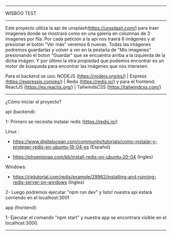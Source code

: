 ---------------------------------------------------------------------------------------------------------------------------------------

WISBOO TEST

---------------------------------------------------------------------------------------------------------------------------------------

Este proyecto utiliza la api de unsplash(https://unsplash.com/) para traer imagenes donde se mostrará como en una galeria en columnas de 3 imagenes por fila. Por cada petición a la api nos traerá 6 imágenes y al presionar el botón "Ver más" veremos 6 nuevas. Todas las imágenes podremos guardarlas y volver a ver en la pestaña de "Mis imagenes" presionando el boton "Guardar" que se encuentra arriba a la izquierda de la dicha imágen. Y por último la otra propiedad que podemos encontrar es un motor de búsqueda para encontrar las imágenes que nos interesen.

Para el backend se uso: NODEJS (https://nodejs.org/es/) | Express (https://expressjs.com/es/) | Redis (https://redis.io/)
y para el frontend: ReactJS (https://es.reactjs.org/) | TailwindsCSS (https://tailwindcss.com/)

---------------------------------------------------------------------------------------------------------------------------------------


¿Cómo iniciar el proyecto?

api (backend): 

1- Primero se necesita instalar redis (https://redis.io/)

Linux : 

- https://www.digitalocean.com/community/tutorials/como-instalar-y-proteger-redis-en-ubuntu-18-04-es (Español)

- https://phoenixnap.com/kb/install-redis-on-ubuntu-20-04 (Ingles)

Windows:

- https://riptutorial.com/redis/example/29962/installing-and-running-redis-server-on-windows (Ingles)

2- Luego podremos ejecutar "npm run dev" y listo! nuestra api estará corriendo en el localhost:3001

app (frontend):

1- Ejecutar el comando "npm start" y nuestra app se encontrará visible en el localhost:3000.

---------------------------------------------------------------------------------------------------------------------------------------
